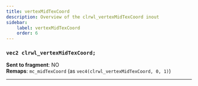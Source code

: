 ```yaml
---
title: vertexMidTexCoord
description: Overview of the clrwl_vertexMidTexCoord inout
sidebar:
    label: vertexMidTexCoord
    order: 6
---
```


### `vec2 clrwl_vertexMidTexCoord;`

**Sent to fragment**: NO  
**Remaps**: `mc_midTexCoord` (as `vec4(clrwl_vertexMidTexCoord, 0, 1)`)  

---
